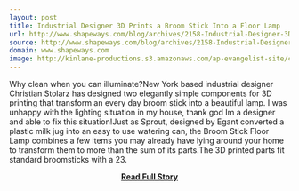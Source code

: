 ```yaml
---
layout: post
title: Industrial Designer 3D Prints a Broom Stick Into a Floor Lamp
url: http://www.shapeways.com/blog/archives/2158-Industrial-Designer-3D-Prints-a-Broom-Stick-Into-a-Floor-Lamp.html
source: http://www.shapeways.com/blog/archives/2158-Industrial-Designer-3D-Prints-a-Broom-Stick-Into-a-Floor-Lamp.html
domain: www.shapeways.com
image: http://kinlane-productions.s3.amazonaws.com/ap-evangelist-site/curated/screenshots/10494_www_shapeways_com.png
---
```


<p>Why clean when you can illuminate?New York based industrial designer Christian Stolarz has designed two elegantly simple components for 3D printing that transform an every day broom stick into a beautiful lamp. I was unhappy with the lighting situation in my house, thank god Im a designer and able to fix this situation!Just as Sprout, designed by Egant converted a plastic milk jug into an easy to use watering can, the Broom Stick Floor Lamp combines a few items you may already have lying around your home to transform them to more than the sum of its parts.The 3D printed parts fit standard broomsticks with a 23.</p>
<center><p><a href="http://www.shapeways.com/blog/archives/2158-Industrial-Designer-3D-Prints-a-Broom-Stick-Into-a-Floor-Lamp.html" style='padding:25px; font-sze:18px; font-weight: bold;'>Read Full Story</a></p></center>
